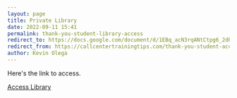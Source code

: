 ```yaml
--- 
layout: page
title: Private Library
date: 2022-09-11 15:41
permalink: thank-you-student-library-access
redirect_to: https://docs.google.com/document/d/1EBq_acN3rqANtCtpg6_2dRodFmM9V_EjjzjsH5hEzhE/edit?usp=sharing
redirect_from: https://callcentertrainingtips.com/thank-you-student-access
author: Kevin Olega 
--- 
```



Here's the link to access.

[Access Library](https://docs.google.com/document/d/1EBq_acN3rqANtCtpg6_2dRodFmM9V_EjjzjsH5hEzhE/edit?usp=sharing)